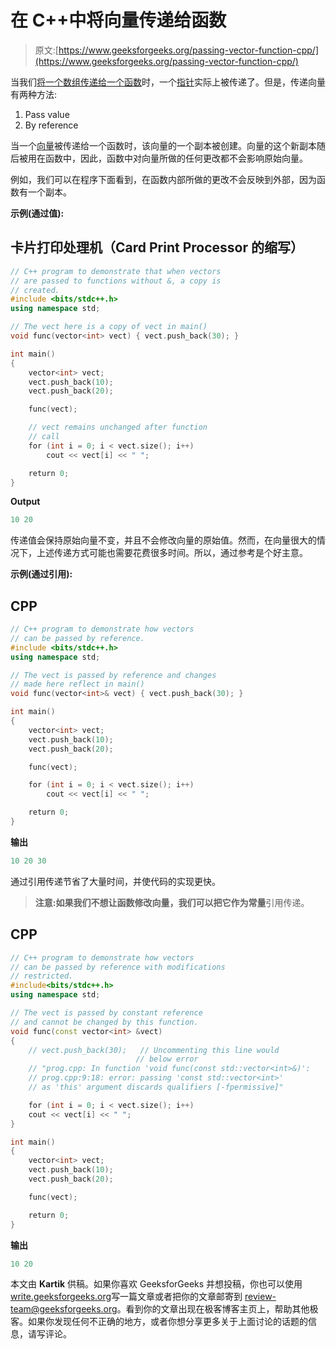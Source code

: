 # 在 C++中将向量传递给函数

> 原文:[https://www.geeksforgeeks.org/passing-vector-function-cpp/](https://www.geeksforgeeks.org/passing-vector-function-cpp/)

当我们[将一个数组传递给一个函数](https://www.geeksforgeeks.org/how-arrays-are-passed-to-functions-in-cc/)时，一个[指针](https://www.geeksforgeeks.org/pointers-in-c-and-c-set-1-introduction-arithmetic-and-array/)实际上被传递了。但是，传递向量有两种方法:

1.  Pass value
2.  By reference

当一个[向量](https://www.geeksforgeeks.org/vector-in-cpp-stl/)被传递给一个函数时，该向量的一个副本被创建。向量的这个新副本随后被用在函数中，因此，函数中对向量所做的任何更改都不会影响原始向量。

例如，我们可以在程序下面看到，在函数内部所做的更改不会反映到外部，因为函数有一个副本。

**示例(通过值):**

## 卡片打印处理机（Card Print Processor 的缩写）

```cpp
// C++ program to demonstrate that when vectors
// are passed to functions without &, a copy is
// created.
#include <bits/stdc++.h>
using namespace std;

// The vect here is a copy of vect in main()
void func(vector<int> vect) { vect.push_back(30); }

int main()
{
    vector<int> vect;
    vect.push_back(10);
    vect.push_back(20);

    func(vect);

    // vect remains unchanged after function
    // call
    for (int i = 0; i < vect.size(); i++)
        cout << vect[i] << " ";

    return 0;
}
```

**Output**

```cpp
10 20 
```

传递值会保持原始向量不变，并且不会修改向量的原始值。然而，在向量很大的情况下，上述传递方式可能也需要花费很多时间。所以，通过参考是个好主意。

**示例(通过引用):**

## CPP

```cpp
// C++ program to demonstrate how vectors
// can be passed by reference.
#include <bits/stdc++.h>
using namespace std;

// The vect is passed by reference and changes
// made here reflect in main()
void func(vector<int>& vect) { vect.push_back(30); }

int main()
{
    vector<int> vect;
    vect.push_back(10);
    vect.push_back(20);

    func(vect);

    for (int i = 0; i < vect.size(); i++)
        cout << vect[i] << " ";

    return 0;
}
```

**输出**

```cpp
10 20 30 
```

通过引用传递节省了大量时间，并使代码的实现更快。

> **注意:**如果我们不想让函数修改向量，我们可以把它作为**常量**引用传递。

## CPP

```cpp
// C++ program to demonstrate how vectors 
// can be passed by reference with modifications 
// restricted. 
#include<bits/stdc++.h> 
using namespace std; 

// The vect is passed by constant reference 
// and cannot be changed by this function. 
void func(const vector<int> &vect) 
{ 
    // vect.push_back(30);   // Uncommenting this line would 
                            // below error 
    // "prog.cpp: In function 'void func(const std::vector<int>&)': 
    // prog.cpp:9:18: error: passing 'const std::vector<int>' 
    // as 'this' argument discards qualifiers [-fpermissive]" 

    for (int i = 0; i < vect.size(); i++) 
    cout << vect[i] << " "; 
} 

int main() 
{ 
    vector<int> vect; 
    vect.push_back(10); 
    vect.push_back(20); 

    func(vect); 

    return 0; 
}
```

**输出**

```cpp
10 20 
```

本文由 **Kartik** 供稿。如果你喜欢 GeeksforGeeks 并想投稿，你也可以使用[write.geeksforgeeks.org](http://www.write.geeksforgeeks.org)写一篇文章或者把你的文章邮寄到 review-team@geeksforgeeks.org。看到你的文章出现在极客博客主页上，帮助其他极客。如果你发现任何不正确的地方，或者你想分享更多关于上面讨论的话题的信息，请写评论。